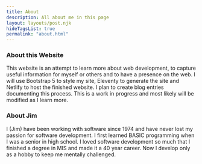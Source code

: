 ```yaml
---
title: About
description: All about me in this page
layout: layouts/post.njk
hideTagsList: true
permalink: "about.html"
---
```

### About this Website
This website is an attempt to learn more about web development, to capture useful information for myself or others and to have a presence on the web.  I will use Bootstrap 5 to style my site, Eleventy to generate the site and Netlify to host the finished website.  I plan to create blog entries documenting this process.  This is a work in progress and most likely will be modified as I learn more.

### About Jim
I (Jim) have been working with software since 1974 and have never lost my  passion for software development.  I first learned BASIC programming when I was a senior in high school.  I loved software development so much that I finished a degree in MIS and made it a 40 year career.  Now I develop only as a hobby to keep me mentally challenged. 